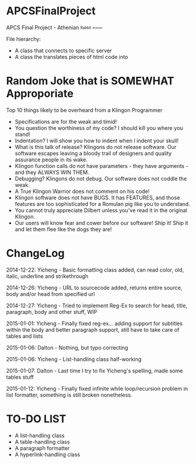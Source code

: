 APCSFinalProject
================

APCS Final Project - Athenian <sub><sup>Rabbit</sub></sup> <sub><sup><sub><sup>Browser</sub></sup></sub></sup>

File hierarchy:
* A class that connects to specific server
* A class the translates pieces of html code into 


Random Joke that is SOMEWHAT Approporiate
=========================================	

Top 10 things likely to be overheard from a Klingon Programmer

* Specifications are for the weak and timid!
* You question the worthiness of my code? I should kill you where you stand!
* Indentation? I will show you how to indent when I indent your skull!
* What is this talk of release? Klingons do not release software. Our software escapes leaving a bloody trail of designers and quality assurance people in its wake.
* Klingon function calls do not have parameters - they have arguments - and they ALWAYS WIN THEM.
* Debugging? Klingons do not debug. Our software does not coddle the weak.
* A True Klingon Warrior does not comment on his code!
* Klingon software does not have BUGS. It has FEATURES, and those features are too sophisticated for a Romulan pig like you to understand.
* You cannot truly appreciate Dilbert unless you've read it in the original Klingon.
* Our users will know fear and cower before our software! Ship it! Ship it and let them flee like the dogs they are!

ChangeLog
=========

2014-12-22: Yicheng - Basic formatting class added, can read color, old, italic, underline and strikethrough

2014-12-26: Yicheng - URL to sourcecode added, returns entire source, body and/or head from specified url

2014-12-27: Yicheng - Tried to implement Reg-Ex to search for head, title, paragraph, body and other stuff, WIP

2015-01-01: Yicheng - Finally fixed reg-ex... adding support for subtitles within the body and better paragraph support, still have to take care of tables and lists

2015-01-06: Dalton - Nothing, but typo correcting

2015-01-06: Yicheng - List-handling class half-working

2015-01-07: Dalton - Last time I try to fix Yicheng's spelling, made some tables stuff

2015-01-12: Yicheng - Finally fixed infinite while loop/recursion problem in list formatter, something is still broken nonetheless.

TO-DO LIST
===========
* A list-handling class
* A table-handling class
* A paragraph formatter
* A hyperlink-handling class
